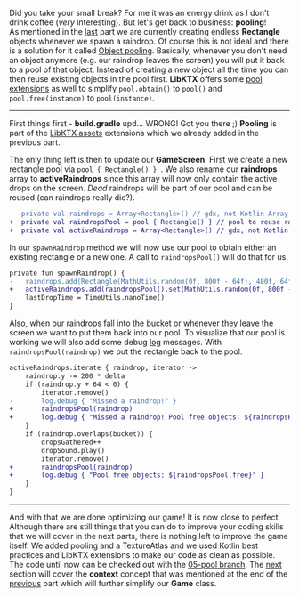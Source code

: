 Did you take your small break? For me it was an energy drink as I don't drink coffee (_very_ interesting). But let's get back to business: **pooling**! <br>
As mentioned in the [last](https://github.com/Quillraven/SimpleKtxGame/wiki/Assets-and-TextureAtlas) part we are currently creating endless **Rectangle** objects whenever we spawn a raindrop. Of course this is not ideal and there is a solution for it called [Object pooling](https://libgdx.com/wiki/articles/memory-management). Basically, whenever you don't need an object anymore (e.g. our raindrop leaves the screen) you will put it back to a pool of that object. Instead of creating a new object all the time you can then reuse existing objects in the pool first. **LibKTX** offers some [pool extensions](https://github.com/libktx/ktx/blob/master/assets/README.md) as well to simplify `pool.obtain()` to `pool()` and `pool.free(instance)` to `pool(instance)`.

***

First things first - **build.gradle** upd... WRONG! Got you there ;) **Pooling** is part of the [LibKTX assets](https://github.com/libktx/ktx/blob/master/assets/README.md) extensions which we already added in the previous part.

The only thing left is then to update our **GameScreen**. First we create a new rectangle pool via `pool { Rectangle() } `. We also rename our **raindrops** array to **activeRaindrops** since this array will now only contain the active drops on the screen. _Dead_ raindrops will be part of our pool and can be reused (can raindrops really die?). 

```Diff
-  private val raindrops = Array<Rectangle>() // gdx, not Kotlin Array
+  private val raindropsPool = pool { Rectangle() } // pool to reuse raindrop rectangles
+  private val activeRaindrops = Array<Rectangle>() // gdx, not Kotlin Array
```

In our `spawnRaindrop` method we will now use our pool to obtain either an existing rectangle or a new one. A call to `raindropsPool()` will do that for us.

```Diff
private fun spawnRaindrop() {
-   raindrops.add(Rectangle(MathUtils.random(0f, 800f - 64f), 480f, 64f, 64f))
+   activeRaindrops.add(raindropsPool().set(MathUtils.random(0f, 800f - 64f), 480f, 64f, 64f))
    lastDropTime = TimeUtils.nanoTime()
}
```

Also, when our raindrops fall into the bucket or whenever they leave the screen we want to put them back into our pool. To visualize that our pool is working we will also add some debug [log](https://github.com/Quillraven/SimpleKtxGame/wiki/Log) messages. With `raindropsPool(raindrop)` we put the rectangle back to the pool.

```Diff
activeRaindrops.iterate { raindrop, iterator ->
    raindrop.y -= 200 * delta
    if (raindrop.y + 64 < 0) {
        iterator.remove()
-       log.debug { "Missed a raindrop!" }
+       raindropsPool(raindrop)
+       log.debug { "Missed a raindrop! Pool free objects: ${raindropsPool.free}" }
    }
    if (raindrop.overlaps(bucket)) {
        dropsGathered++
        dropSound.play()
        iterator.remove()
+       raindropsPool(raindrop)
+       log.debug { "Pool free objects: ${raindropsPool.free}" }
    }
}
```

***

And with that we are done optimizing our game! It is now close to perfect. Although there are still things that you can do to improve your coding skills that we will cover in the next parts, there is nothing left to improve the game itself. We added pooling and a TextureAtlas and we used Kotlin best practices and LibKTX extensions to make our code as clean as possible. <br>
The code until now can be checked out with the [05-pool branch](https://github.com/Quillraven/SimpleKtxGame/tree/05-pool). The [next](https://github.com/Quillraven/SimpleKtxGame/wiki/Inject) section will cover the **context** concept that was mentioned at the end of the [previous](https://github.com/Quillraven/SimpleKtxGame/wiki/Assets-and-TextureAtlas) part which will further simplify our **Game** class.
